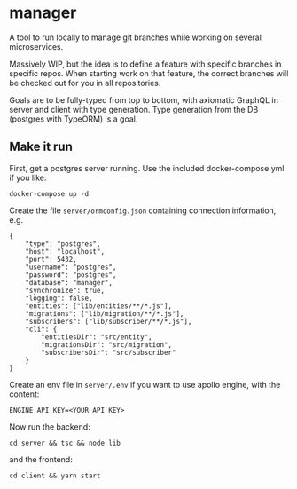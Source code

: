 # manager

A tool to run locally to manage git branches while working on several microservices.

Massively WIP, but the idea is to define a feature with specific branches in specific repos. When starting work on that feature, the correct branches will be checked out for you in all repositories.

Goals are to be fully-typed from top to bottom, with axiomatic GraphQL in server and client with type generation.  Type generation from the DB (postgres with TypeORM) is a goal.

## Make it run
First, get a postgres server running. Use the included docker-compose.yml if you like:

```
docker-compose up -d
```

Create the file `server/ormconfig.json` containing connection information, e.g.

```
{
    "type": "postgres",
    "host": "localhost",
    "port": 5432,
    "username": "postgres",
    "password": "postgres",
    "database": "manager",
    "synchronize": true,
    "logging": false,
    "entities": ["lib/entities/**/*.js"],
    "migrations": ["lib/migration/**/*.js"],
    "subscribers": ["lib/subscriber/**/*.js"],
    "cli": {
        "entitiesDir": "src/entity",
        "migrationsDir": "src/migration",
        "subscribersDir": "src/subscriber"
    }
}
```

Create an env file in `server/.env` if you want to use apollo engine, with the content:

```
ENGINE_API_KEY=<YOUR API KEY>
```

Now run the backend:

```
cd server && tsc && node lib
```

and the frontend:

```
cd client && yarn start
```